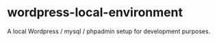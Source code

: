 # wordpress-local-environment
A local Wordpress / mysql / phpadmin setup for development purposes. 
